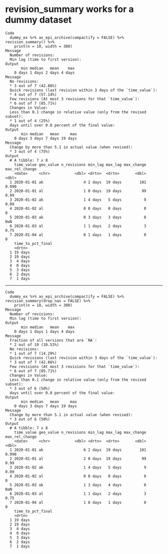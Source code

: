 # revision_summary works for a dummy dataset

    Code
      dummy_ex %>% as_epi_archive(compactify = FALSE) %>% revision_summary() %>%
        print(n = 10, width = 300)
    Message
      Number of revisions:
      Min lag (time to first version):
    Output
           min median   mean    max
        0 days 1 days 2 days 4 days
    Message
      No revisions:
      * 3 out of 7 (42.86%)
      Quick revisions (last revision within 3 days of the `time_value`):
      * 4 out of 7 (57.14%)
      Few revisions (At most 3 revisions for that `time_value`):
      * 6 out of 7 (85.71%)
      Changes in Value:
      Less than 0.1 change in relative value (only from the revised subset):
      * 1 out of 4 (25%)
      days until over 0.8 percent of the final value:
    Output
           min median   mean     max
        0 days 3 days 7 days 19 days
    Message
      Change by more than 5.1 in actual value (when revised):
      * 3 out of 4 (75%)
    Output
      # A tibble: 7 x 8
        time_value geo_value n_revisions min_lag max_lag max_change max_rel_change
        <date>     <chr>           <dbl> <drtn>  <drtn>       <dbl>          <dbl>
      1 2020-01-01 ak                  4 2 days  19 days        101          0.990
      2 2020-01-01 al                  1 0 days  19 days         99          0.99 
      3 2020-01-02 ak                  1 4 days   5 days          9          0.09 
      4 2020-01-02 al                  0 0 days   0 days          0          0    
      5 2020-01-03 ak                  0 3 days   3 days          0        NaN    
      6 2020-01-03 al                  1 1 days   2 days          3          0.75 
      7 2020-01-04 al                  0 1 days   1 days          0          0    
        time_to_pct_final
        <drtn>           
      1 19 days          
      2 19 days          
      3  4 days          
      4  0 days          
      5  3 days          
      6  2 days          
      7  1 days          

---

    Code
      dummy_ex %>% as_epi_archive(compactify = FALSE) %>% revision_summary(drop_nas = FALSE) %>%
        print(n = 10, width = 300)
    Message
      Number of revisions:
      Min lag (time to first version):
    Output
           min median   mean    max
        0 days 1 days 1 days 4 days
    Message
      Fraction of all versions that are `NA`:
      * 2 out of 19 (10.53%)
      No revisions:
      * 1 out of 7 (14.29%)
      Quick revisions (last revision within 3 days of the `time_value`):
      * 3 out of 7 (42.86%)
      Few revisions (At most 3 revisions for that `time_value`):
      * 6 out of 7 (85.71%)
      Changes in Value:
      Less than 0.1 change in relative value (only from the revised subset):
      * 3 out of 6 (50%)
      days until over 0.8 percent of the final value:
    Output
           min median   mean     max
        0 days 3 days 7 days 19 days
    Message
      Change by more than 5.1 in actual value (when revised):
      * 3 out of 6 (50%)
    Output
      # A tibble: 7 x 8
        time_value geo_value n_revisions min_lag max_lag max_change max_rel_change
        <date>     <chr>           <dbl> <drtn>  <drtn>       <dbl>          <dbl>
      1 2020-01-01 ak                  6 2 days  19 days        101          0.990
      2 2020-01-01 al                  2 0 days  19 days         99          0.99 
      3 2020-01-02 ak                  1 4 days   5 days          9          0.09 
      4 2020-01-02 al                  0 0 days   0 days          0          0    
      5 2020-01-03 ak                  1 3 days   4 days          0        NaN    
      6 2020-01-03 al                  1 1 days   2 days          3          0.75 
      7 2020-01-04 al                  1 0 days   1 days          0          0    
        time_to_pct_final
        <drtn>           
      1 19 days          
      2 19 days          
      3  4 days          
      4  0 days          
      5  3 days          
      6  2 days          
      7  1 days          


